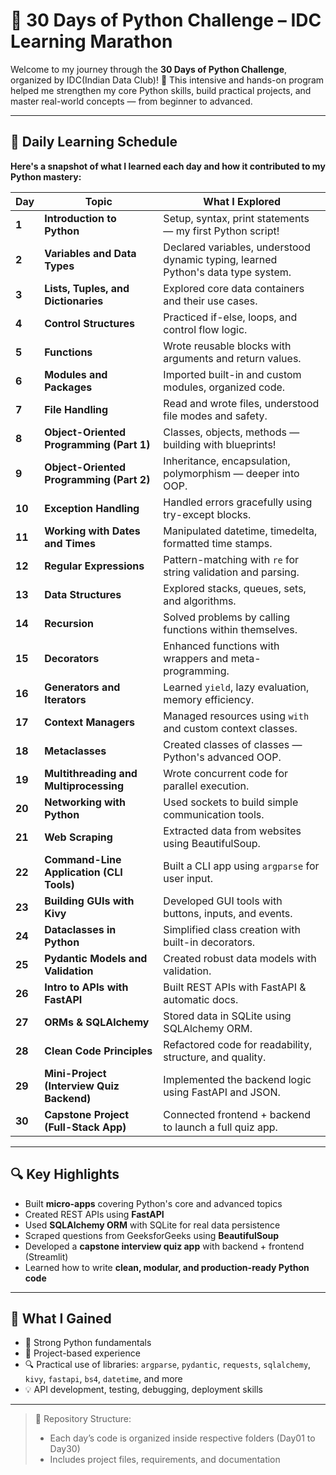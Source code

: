 # 🐍 30 Days of Python Challenge – IDC Learning Marathon

Welcome to my journey through the **30 Days of Python Challenge**, organized by IDC(Indian Data Club)! 🚀
This intensive and hands-on program helped me strengthen my core Python skills, build practical projects, and master real-world concepts — from beginner to advanced.

---

## **📅 Daily Learning Schedule**

**Here's a snapshot of what I learned each day and how it contributed to my Python mastery:**

| **Day** | **Topic**                                 | **What I Explored**                                                               |
| ------- | ----------------------------------------- | --------------------------------------------------------------------------------- |
| **1**   | **Introduction to Python**                | Setup, syntax, print statements — my first Python script!                         |
| **2**   | **Variables and Data Types**              | Declared variables, understood dynamic typing, learned Python's data type system. |
| **3**   | **Lists, Tuples, and Dictionaries**       | Explored core data containers and their use cases.                                |
| **4**   | **Control Structures**                    | Practiced if-else, loops, and control flow logic.                                 |
| **5**   | **Functions**                             | Wrote reusable blocks with arguments and return values.                           |
| **6**   | **Modules and Packages**                  | Imported built-in and custom modules, organized code.                             |
| **7**   | **File Handling**                         | Read and wrote files, understood file modes and safety.                           |
| **8**   | **Object-Oriented Programming (Part 1)**  | Classes, objects, methods — building with blueprints!                             |
| **9**   | **Object-Oriented Programming (Part 2)**  | Inheritance, encapsulation, polymorphism — deeper into OOP.                       |
| **10**  | **Exception Handling**                    | Handled errors gracefully using try-except blocks.                                |
| **11**  | **Working with Dates and Times**          | Manipulated datetime, timedelta, formatted time stamps.                           |
| **12**  | **Regular Expressions**                   | Pattern-matching with `re` for string validation and parsing.                     |
| **13**  | **Data Structures**                       | Explored stacks, queues, sets, and algorithms.                                    |
| **14**  | **Recursion**                             | Solved problems by calling functions within themselves.                           |
| **15**  | **Decorators**                            | Enhanced functions with wrappers and meta-programming.                            |
| **16**  | **Generators and Iterators**              | Learned `yield`, lazy evaluation, memory efficiency.                              |
| **17**  | **Context Managers**                      | Managed resources using `with` and custom context classes.                        |
| **18**  | **Metaclasses**                           | Created classes of classes — Python's advanced OOP.                               |
| **19**  | **Multithreading and Multiprocessing**    | Wrote concurrent code for parallel execution.                                     |
| **20**  | **Networking with Python**                | Used sockets to build simple communication tools.                                 |
| **21**  | **Web Scraping**                          | Extracted data from websites using BeautifulSoup.                                 |
| **22**  | **Command-Line Application (CLI Tools)**  | Built a CLI app using `argparse` for user input.                                  |
| **23**  | **Building GUIs with Kivy**               | Developed GUI tools with buttons, inputs, and events.                             |
| **24**  | **Dataclasses in Python**                 | Simplified class creation with built-in decorators.                               |
| **25**  | **Pydantic Models and Validation**        | Created robust data models with validation.                                       |
| **26**  | **Intro to APIs with FastAPI**            | Built REST APIs with FastAPI & automatic docs.                                    |
| **27**  | **ORMs & SQLAlchemy**                     | Stored data in SQLite using SQLAlchemy ORM.                                       |
| **28**  | **Clean Code Principles**                 | Refactored code for readability, structure, and quality.                          |
| **29**  | **Mini-Project (Interview Quiz Backend)** | Implemented the backend logic using FastAPI and JSON.                             |
| **30**  | **Capstone Project (Full-Stack App)**     | Connected frontend + backend to launch a full quiz app.                           |

---

## 🔍 Key Highlights

* Built **micro-apps** covering Python's core and advanced topics
* Created REST APIs using **FastAPI**
* Used **SQLAlchemy ORM** with SQLite for real data persistence
* Scraped questions from GeeksforGeeks using **BeautifulSoup**
* Developed a **capstone interview quiz app** with backend + frontend (Streamlit)
* Learned how to write **clean, modular, and production-ready Python code**

---

## 🧠 What I Gained

* 🧱 Strong Python fundamentals
* 🚀 Project-based experience
* 🔍 Practical use of libraries: `argparse`, `pydantic`, `requests`, `sqlalchemy`, `kivy`, `fastapi`, `bs4`, `datetime`, and more
* 💡 API development, testing, debugging, deployment skills

--- 

> 📁 Repository Structure:
>
> * Each day’s code is organized inside respective folders (Day01 to Day30)
> * Includes project files, requirements, and documentation


